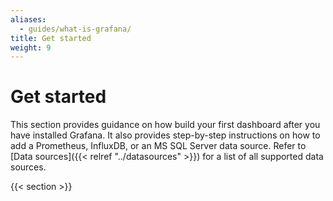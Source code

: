 ```yaml
---
aliases:
  - guides/what-is-grafana/
title: Get started
weight: 9
---
```


# Get started

This section provides guidance on how build your first dashboard after you have installed Grafana. It also provides step-by-step instructions on how to add a Prometheus, InfluxDB, or an MS SQL Server data source. Refer to [Data sources]({{< relref "../datasources" >}}) for a list of all supported data sources.

{{< section >}}
